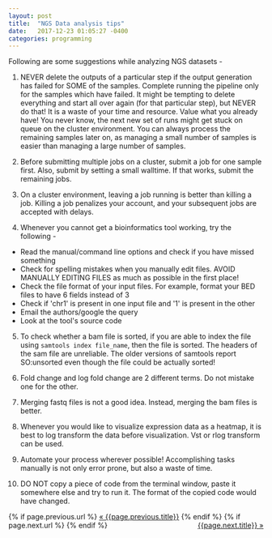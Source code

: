 ```yaml
---
layout: post
title:  "NGS Data analysis tips"
date:   2017-12-23 01:05:27 -0400
categories: programming
---
```

Following are some suggestions while analyzing NGS datasets -

1. NEVER delete the outputs of a particular step if the output generation has failed for SOME of the samples. Complete running the pipeline only for the samples which have failed. It might be tempting to delete everything and start all over again (for that particular step), but NEVER do that! It is a waste of your time and resource. Value what you already have! You never know, the next new set of runs might get stuck on queue on the cluster environment. You can always process the remaining samples later on, as managing a small number of samples is easier than managing a large number of samples.

2. Before submitting multiple jobs on a cluster, submit a job for one sample first. Also, submit by setting a small walltime. If that works, submit the remaining jobs.

3. On a cluster environment, leaving a job running is better than killing a job. Killing a job penalizes your account, and your subsequent jobs are accepted with delays.

4. Whenever you cannot get a bioinformatics tool working, try the following -
* Read the manual/command line options and check if you have missed something 
* Check for spelling mistakes when you manually edit files. AVOID MANUALLY EDITING FILES as much as possible in the first place!
* Check the file format of your input files. For example, format your BED files to have 6 fields instead of 3
* Check if 'chr1' is present in one input file and '1' is present in the other 
* Email the authors/google the query
* Look at the tool's source code 

5. To check whether a bam file is sorted, if you are able to index the file using `samtools index file_name`, then the file is sorted. The headers of the sam file are unreliable. The older versions of samtools report SO:unsorted even though the file could be actually sorted!

6. Fold change and log fold change are 2 different terms. Do not mistake one for the other.

7. Merging fastq files is not a good idea. Instead, merging the bam files is better.

8. Whenever you would like to visualize expression data as a heatmap, it is best to log transform the data before visualization. Vst or rlog transform can be used.

9. Automate your process wherever possible! Accomplishing tasks manually is not only error prone, but also a waste of time.

10. DO NOT copy a piece of code from the terminal window, paste it somewhere else and try to run it. The format of the copied code would have changed.


<div class="Previous-next">
  {% if page.previous.url %}
    <a class="previous" href="{{page.previous.url}}">&laquo; {{page.previous.title}}</a>
  {% endif %}
  {% if page.next.url %}
    <a class="next" style="float:right" href="{{page.next.url}}">{{page.next.title}} &raquo;</a>
  {% endif %}
</div>
